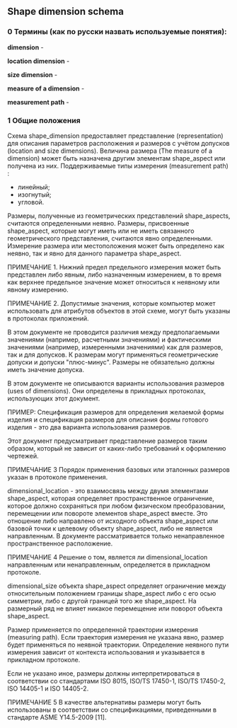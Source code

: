 ## Shape dimension schema

### 0 Термины (как по русски назвать используемые понятия):

**dimension** - 

**location dimension** - 

**size dimension** - 

**measure of a dimension** - 

**measurement path** - 

### 1 Общие положения

Схема shape_dimension предоставляет представление (representation) для описания параметров расположения и размеров с учётом допусков (location and size dimensions). Величина размера (The measure of a dimension) может быть назначена другим элементам shape_aspect или получена из них. Поддерживаемые типы измерения (measurement path) :

- линейный;
- изогнутый;
- угловой.

Размеры, полученные из геометрических представлений shape_aspects, считаются определенными неявно. Размеры, присвоенные shape_aspect, которые могут иметь или не иметь связанного геометрического представления, считаются явно определенными. Измерение размера или местоположения может быть определено как неявно, так и явно для данного параметра shape_aspect.

ПРИМЕЧАНИЕ 1. Нижний предел предельного измерения может быть представлен либо явным, либо назначенным измерением, в то время как верхнее предельное значение может относиться к неявному или явному измерению.

ПРИМЕЧАНИЕ 2. Допустимые значения, которые компьютер может использовать для атрибутов объектов в этой схеме, могут быть указаны в протоколах приложений.

В этом документе не проводится различия между предполагаемыми значениями (например, расчетными значениями) и фактическими значениями (например, измеренными значениями) как для размеров, так и для допусков. К размерам могут применяться геометрические допуски и допуски "плюс-минус". Размеры не обязательно должны иметь значение допуска.

В этом документе не описываются варианты использования размеров (uses of dimensions). Они определены в прикладных протоколах, использующих этот документ.

ПРИМЕР: Спецификация размеров для определения желаемой формы изделия и спецификация размеров для описания формы готового изделия - это два варианта использования размеров.

Этот документ предусматривает представление размеров таким образом, который не зависит от каких-либо требований к оформлению чертежей.

ПРИМЕЧАНИЕ 3 Порядок применения базовых или эталонных размеров указан в протоколе применения.

dimensional_location - это взаимосвязь между двумя элементами shape_aspect, которая определяет пространственное ограничение, которое должно сохраняться при любом физическом преобразовании, перемещении или повороте элементов shape_aspect вместе. Это отношение либо направлено от исходного объекта shape_aspect или базовой точки к целевому объекту shape_aspect, либо не является направленным. В документе рассматривается только ненаправленное пространственное расположение.

ПРИМЕЧАНИЕ 4 Решение о том, является ли dimensional_location направленным или ненаправленным, определяется в прикладном протоколе.

dimensional_size объекта shape_aspect определяет ограничение между относительным положением границы shape_aspect либо с его осью симметрии, либо с другой границей того же shape_aspect. На размерный ряд не влияет никакое перемещение или поворот объекта shape_aspect.

Размер применяется по определенной траектории измерения (measuring path). Если траектория измерения не указана явно, размер будет применяться по неявной траектории. Определение неявного пути измерения зависит от контекста использования и указывается в прикладном протоколе.

Если не указано иное, размеры должны интерпретироваться в соответствии со стандартами ISO 8015, ISO/TS 17450-1, ISO/TS 17450-2, ISO 14405-1 и ISO 14405-2.

ПРИМЕЧАНИЕ 5 В качестве альтернативы размеры могут быть использованы в соответствии со спецификациями, приведенными в стандарте ASME Y14.5-2009 [11].